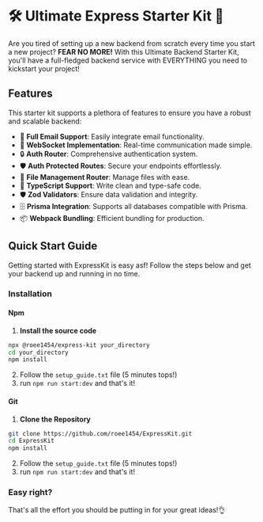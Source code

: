 # 🛠️ Ultimate Express Starter Kit 🚀

Are you tired of setting up a new backend from scratch every time you start a new project? **FEAR NO MORE!** With this Ultimate Backend Starter Kit, you'll have a full-fledged backend service with EVERYTHING you need to kickstart your project!

## Features

This starter kit supports a plethora of features to ensure you have a robust and scalable backend:

- 📧 **Full Email Support**: Easily integrate email functionality.
- 🔄 **WebSocket Implementation**: Real-time communication made simple.
- 🔒 **Auth Router**: Comprehensive authentication system.
- 🛡️ **Auth Protected Routes**: Secure your endpoints effortlessly.
- 📁 **File Management Router**: Manage files with ease.
- 📘 **TypeScript Support**: Write clean and type-safe code.
- 🛡️ **Zod Validators**: Ensure data validation and integrity.
- 🗄️ **Prisma Integration**: Supports all databases compatible with Prisma.
- 📦 **Webpack Bundling**: Efficient bundling for production.

## Quick Start Guide

Getting started with ExpressKit is easy asf! Follow the steps below and get your backend up and running in no time.

### Installation

#### Npm 
  1. **Install the source code**
  ```sh
  npx @roee1454/express-kit your_directory
  cd your_directory
  npm install
  ```
  2. Follow the `setup_guide.txt` file (5 minutes tops!)
  3. run `npm run start:dev` and that's it!

#### Git
  1. **Clone the Repository**
   ```sh
   git clone https://github.com/roee1454/ExpressKit.git
   cd ExpressKit
   npm install
  ```
  2. Follow the `setup_guide.txt` file (5 minutes tops!)
  3. run `npm run start:dev` and that's it!

### Easy right?
That's all the effort you should be putting in for your great ideas!👌
